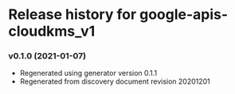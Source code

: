 # Release history for google-apis-cloudkms_v1

### v0.1.0 (2021-01-07)

* Regenerated using generator version 0.1.1
* Regenerated from discovery document revision 20201201

